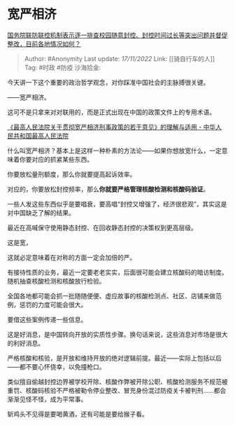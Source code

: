 # 宽严相济
[国务院联防联控机制表示逐一排查校园随意封控、封控时间过长等突出问题并督促整改，目前各地情况如何？](https://www.zhihu.com/question/566049818/answer/2754761093)

> Author: #Anonymity
> Last update: *17/11/2022*
> Link: [[骑自行车的人]]
> Tag: #时政 #防疫
> 沙海拾金:

今天讲一下这个重要的政治哲学观念，对你踩准中国社会的主脉搏很关键。

——宽严相济。

这可不是只拿来对对联用的，而是正式出现在中国的政策文件上的专用术语。

[《最高人民法院关于贯彻宽严相济刑事政策的若干意见》的理解与适用 - 中华人民共和国最高人民法院](https://link.zhihu.com/?target=https%3A//www.court.gov.cn/shenpan-xiangqing-828.html)

什么叫宽严相济？基本上是这样一种朴素的方法论——如果你想放宽什么，一定意味着你要对应的抓紧某些东西。

你要放松量刑额度，那么你就要提高起诉效率。

对应的，你要放松封控频率，那么**你就要严格管理核酸检测和核酸码验证**。

一些人发这些东西似乎是要唱衰，要高唱“封控又增强了，经济很悲观”，其实这是对中国缺乏了解的结果。

最近在高喊保守使用静态封控、在回收静态封控的决策权到更高层级。

这是宽，

这就必定意味着在对称的方面一定会加倍的严。

有接待性质的业务，最近一定要老老实实，后面很可能会建立核酸码的暗访制度。随机抽查核酸检测和核酸放行检验。

全国各地都可能会抓一批随随便便、虚应故事的核酸检测点、社区、店铺来做范例，惩罚的力度可能会很大。

要借这些案例传递一些信息。

这是好消息，是中国转向开放的实质性步骤。换句话来说，这些消息对市场是很大的利好消息。

严格核酸和核验，是开放和维持开放的绝对逻辑前提。最近——实际上包括以后——都不要心怀侥幸，以免撞枪口。

类似擅自偷越封控边界被学校开除、核酸作弊被开除公职、核酸检测服务不规范被重罚、核酸码核验不严格被勒令停业整改、冒充身份混过防疫关卡被判刑……都会渐渐见怪不怪，成为平常事。

斩鸡头不见得是要喝黄酒，还有可能是要给猴子看。
